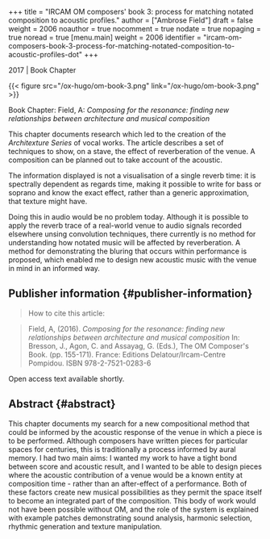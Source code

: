 +++
title = "IRCAM OM composers' book 3: process for matching notated composition to acoustic profiles."
author = ["Ambrose Field"]
draft = false
weight = 2006
noauthor = true
nocomment = true
nodate = true
nopaging = true
noread = true
[menu.main]
  weight = 2006
  identifier = "ircam-om-composers-book-3-process-for-matching-notated-composition-to-acoustic-profiles-dot"
+++

2017 | Book Chapter

{{< figure src="/ox-hugo/om-book-3.png" link="/ox-hugo/om-book-3.png" >}}

Book Chapter: Field, A: _Composing for the resonance: finding new relationships between architecture and musical composition_

This chapter documents research which led to the creation of the _Architexture Series_ of vocal works. The article describes a set of techniques to show, on a stave, the effect of reverberation of the venue. A composition can be planned out to take account of the acoustic.

The information displayed is not a visualisation of a single reverb time: it is spectrally dependent as regards time, making it possible to write for bass or soprano and know the exact effect, rather than a generic approximation, that texture might have.

Doing this in audio would be no problem today. Although it is possible to apply the reverb trace of a real-world venue to audio signals recorded elsewhere unsing convolution techniques, there currently is no method for understanding how notated music will be affected by reverberation. A method for demonstrating the bluring that occurs within performance is proposed, which enabled me to design new acoustic music with the venue in mind in an informed way.


## Publisher information {#publisher-information}

> How to cite this article:

> Field, A, (2016). _Composing for the resonance: finding new relationships between architecture and musical composition_ In: Bresson, J., Agon, C. and Assayag, G. (Eds.), The OM Composer's Book. (pp. 155-171). France: Editions Delatour/Ircam-Centre Pompidou. ISBN 978-2-7521-0283-6

Open access text available shortly.


## Abstract {#abstract}

This chapter documents my search for a new compositional method that could
be informed by the acoustic response of the venue in which a piece is to be
performed. Although composers have written pieces for particular spaces for
centuries, this is traditionally a process informed by aural memory. I had two
main aims: I wanted my work to have a tight bond between score and acoustic
result, and I wanted to be able to design pieces where the acoustic
contribution of a venue would be a known entity at composition time - rather
than an after-effect of a performance. Both of these factors create new
musical possibilities as they permit the space itself to become an integrated
part of the composition. This body of work would not have been possible
without OM, and the role of the system is explained with example patches
demonstrating sound analysis, harmonic selection, rhythmic generation and
texture manipulation.